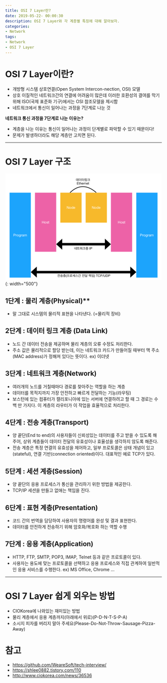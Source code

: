 ```yaml
---
title: OSI 7 Layer란?
date: 2019-05-22- 00:00:30
description: OSI 7 Layer와 각 계층별 특징에 대해 알아보자.
categories:
- Network
tags: 
- Network
- OSI 7 Layer
---
```

# OSI 7 Layer이란?
- 개방형 시스템 상호연결(Open System Intercon-nection, OSI) 모델
- 상호 이질적인 네트워크간의 연결에 어려움이 많은데 이러한 호환성의 결여를 막기위해 ISO(국제 표준화 기구)에서는 OSI 참조모델을 제시함
- 네트워크에서 통신이 일어나는 과정을 7단계로 나눈 것

**네트워크 통신 과정을 7단계로 나눈 이유는?**
- 계층을 나눈 이유는 통신이 일어나는 과정이 단계별로 파악할 수 있기 때문이다!
- 문제가 발생하더라도 해당 계층만 고치면 된다.

***

# OSI 7 Layer 구조

![web_process](/assets/images/osi7layer.png){: width="500"}

## 1단계 : 물리 계층(Physical)**
- 말 그대로 시스템의 물리적 표현을 나타낸다. (=물리적 장비)

## 2단계 : 데이터 링크 계층 (Data Link)
- 노드 간 데이터 전송을 제공하며 물리 계층의 오류 수정도 처리한다. 
- 주소 값은 물리적으로 할당 받는데, 이는 네트워크 카드가 만들어질 때부터 맥 주소(MAC address)가 정해져 있다는 뜻이다. ex) 이더넷

## 3단계 : 네트워크 계층(Network)
- 여러개의 노드를 거칠때마다 경로를 찾아주는 역할을 하는 계층
- 데이터를 목적지까지 가장 안전하고 빠르게 전달하는 기능(라우팅)
- 보스턴에 있는 컴퓨터가 캘리포니아에 있는 서버에 연결하려고 할 때 그 경로는 수백 만 가지다. 이 계층의 라우터가 이 작업을 효율적으로 처리한다. 

## 4단계 : 전송 계층(Transport)
- 양 끝단(End to end)의 사용자들이 신뢰성있는 데이터를 주고 받을 수 있도록 해 주어, 상위 계층들이 데이터 전달의 유효성이나 효율성을 생각하지 않도록 해준다.
- 전송 계층은 특정 연결의 유효성을 제어하고, 일부 프로토콜은 상태 개념이 있고(stateful), 연결 기반(connection oriented)이다. 대표적인 예로 TCP가 있다.

## 5단계 : 세션 계층(Session)
- 양 끝단의 응용 프로세스가 통신을 관리하기 위한 방법을 제공한다.
- TCP/IP 세션을 만들고 없애는 책임을 진다.

## 6단계 : 표현 계층(Presentation)
- 코드 간의 번역을 담당하여 사용자의 명령어를 완성 및 결과 표현한다. 
- 데이터를 안전하게 전송하기 위해 암호화/복호화 하는 역할 수행

## 7단계 : 응용 계층(Application)
- HTTP, FTP, SMTP, POP3, IMAP, Telnet 등과 같은 프로토콜이 있다.
- 사용자는 용도에 맞는 프로토콜을 선택하고 응용 프로세스와 직접 관계하여 일반적인 응용 서비스를 수행한다. ex) MS Office, Chrome ...

***

# OSI 7 Layer 쉽게 외우는 방법
- CIOKorea에 나와있는 재미있는 방법
- 물리 계층에서 응용 계층까지(아래에서 위로)(P-D-N-T-S-P-A) 
- 소시지 피자를 버리지 말아 주세요(Please-Do-Not-Throw-Sausage-Pizza-Away) 

# 참고
- <https://github.com/WeareSoft/tech-interview/>
- <https://shlee0882.tistory.com/110>
- <http://www.ciokorea.com/news/36536>